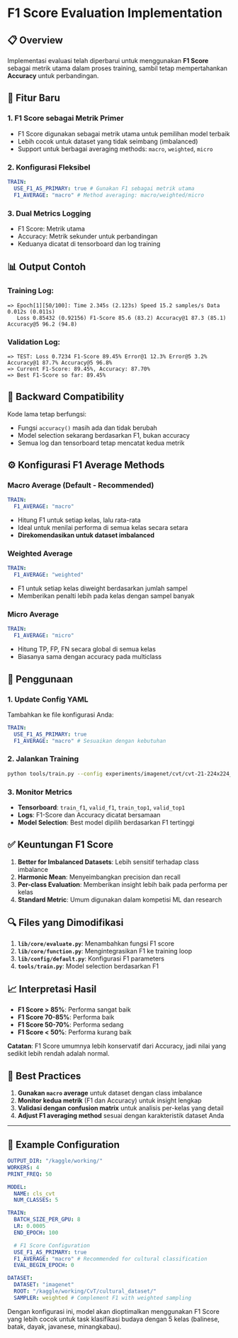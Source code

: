 # F1 Score Evaluation Implementation

## 📋 Overview

Implementasi evaluasi telah diperbarui untuk menggunakan **F1 Score** sebagai metrik utama dalam proses training, sambil tetap mempertahankan **Accuracy** untuk perbandingan.

## 🔧 Fitur Baru

### 1. **F1 Score sebagai Metrik Primer**

- F1 Score digunakan sebagai metrik utama untuk pemilihan model terbaik
- Lebih cocok untuk dataset yang tidak seimbang (imbalanced)
- Support untuk berbagai averaging methods: `macro`, `weighted`, `micro`

### 2. **Konfigurasi Fleksibel**

```yaml
TRAIN:
  USE_F1_AS_PRIMARY: true # Gunakan F1 sebagai metrik utama
  F1_AVERAGE: "macro" # Method averaging: macro/weighted/micro
```

### 3. **Dual Metrics Logging**

- F1 Score: Metrik utama
- Accuracy: Metrik sekunder untuk perbandingan
- Keduanya dicatat di tensorboard dan log training

## 📊 Output Contoh

### Training Log:

```
=> Epoch[1][50/100]: Time 2.345s (2.123s) Speed 15.2 samples/s Data 0.012s (0.011s)
   Loss 0.85432 (0.92156) F1-Score 85.6 (83.2) Accuracy@1 87.3 (85.1) Accuracy@5 96.2 (94.8)
```

### Validation Log:

```
=> TEST: Loss 0.7234 F1-Score 89.45% Error@1 12.3% Error@5 3.2% Accuracy@1 87.7% Accuracy@5 96.8%
=> Current F1-Score: 89.45%, Accuracy: 87.70%
=> Best F1-Score so far: 89.45%
```

## 🔄 Backward Compatibility

Kode lama tetap berfungsi:

- Fungsi `accuracy()` masih ada dan tidak berubah
- Model selection sekarang berdasarkan F1, bukan accuracy
- Semua log dan tensorboard tetap mencatat kedua metrik

## ⚙️ Konfigurasi F1 Average Methods

### **Macro Average** (Default - Recommended)

```yaml
TRAIN:
  F1_AVERAGE: "macro"
```

- Hitung F1 untuk setiap kelas, lalu rata-rata
- Ideal untuk menilai performa di semua kelas secara setara
- **Direkomendasikan untuk dataset imbalanced**

### **Weighted Average**

```yaml
TRAIN:
  F1_AVERAGE: "weighted"
```

- F1 untuk setiap kelas diweight berdasarkan jumlah sampel
- Memberikan penalti lebih pada kelas dengan sampel banyak

### **Micro Average**

```yaml
TRAIN:
  F1_AVERAGE: "micro"
```

- Hitung TP, FP, FN secara global di semua kelas
- Biasanya sama dengan accuracy pada multiclass

## 🚀 Penggunaan

### 1. **Update Config YAML**

Tambahkan ke file konfigurasi Anda:

```yaml
TRAIN:
  USE_F1_AS_PRIMARY: true
  F1_AVERAGE: "macro" # Sesuaikan dengan kebutuhan
```

### 2. **Jalankan Training**

```bash
python tools/train.py --config experiments/imagenet/cvt/cvt-21-224x224_paddy_dataset.yaml
```

### 3. **Monitor Metrics**

- **Tensorboard**: `train_f1`, `valid_f1`, `train_top1`, `valid_top1`
- **Logs**: F1-Score dan Accuracy dicatat bersamaan
- **Model Selection**: Best model dipilih berdasarkan F1 tertinggi

## ✅ Keuntungan F1 Score

1. **Better for Imbalanced Datasets**: Lebih sensitif terhadap class imbalance
2. **Harmonic Mean**: Menyeimbangkan precision dan recall
3. **Per-class Evaluation**: Memberikan insight lebih baik pada performa per kelas
4. **Standard Metric**: Umum digunakan dalam kompetisi ML dan research

## 🔍 Files yang Dimodifikasi

1. **`lib/core/evaluate.py`**: Menambahkan fungsi F1 score
2. **`lib/core/function.py`**: Mengintegrasikan F1 ke training loop
3. **`lib/config/default.py`**: Konfigurasi F1 parameters
4. **`tools/train.py`**: Model selection berdasarkan F1

## 📈 Interpretasi Hasil

- **F1 Score > 85%**: Performa sangat baik
- **F1 Score 70-85%**: Performa baik
- **F1 Score 50-70%**: Performa sedang
- **F1 Score < 50%**: Performa kurang baik

**Catatan**: F1 Score umumnya lebih konservatif dari Accuracy, jadi nilai yang sedikit lebih rendah adalah normal.

## 🎯 Best Practices

1. **Gunakan `macro` average** untuk dataset dengan class imbalance
2. **Monitor kedua metrik** (F1 dan Accuracy) untuk insight lengkap
3. **Validasi dengan confusion matrix** untuk analisis per-kelas yang detail
4. **Adjust F1 averaging method** sesuai dengan karakteristik dataset Anda

---

## 📝 Example Configuration

```yaml
OUTPUT_DIR: "/kaggle/working/"
WORKERS: 4
PRINT_FREQ: 50

MODEL:
  NAME: cls_cvt
  NUM_CLASSES: 5

TRAIN:
  BATCH_SIZE_PER_GPU: 8
  LR: 0.0005
  END_EPOCH: 100

  # F1 Score Configuration
  USE_F1_AS_PRIMARY: true
  F1_AVERAGE: "macro" # Recommended for cultural classification
  EVAL_BEGIN_EPOCH: 0

DATASET:
  DATASET: "imagenet"
  ROOT: "/kaggle/working/CvT/cultural_dataset/"
  SAMPLER: weighted # Complement F1 with weighted sampling
```

Dengan konfigurasi ini, model akan dioptimalkan menggunakan F1 Score yang lebih cocok untuk task klasifikasi budaya dengan 5 kelas (balinese, batak, dayak, javanese, minangkabau).
